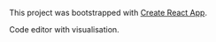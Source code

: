 This project was bootstrapped with [Create React App](https://github.com/facebookincubator/create-react-app).

Code editor with visualisation.
